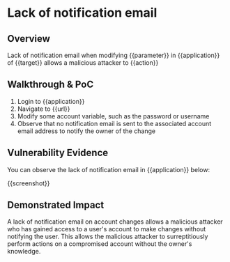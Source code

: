 # Lack of notification email
## Overview
<!--
Provide a 1-2 sentence description - see http://cveproject.github.io/docs/content/key-details-phrasing.pdf for tips

This format is a good guide:
[VULNTYPE] in [COMPONENT] in [APPLICATION] allows [ATTACKER] to [IMPACT] via [VECTOR]


-->
Lack of notification email when modifying {{parameter}} in {{application}} of {{target}} allows a malicious attacker to {{action}}

## Walkthrough & PoC
<!--
Provide a step-by-step walkthrough on how to access the vulnerable injection point, and how to exploit the vulnerability.
Adding a dot-pointed walkthrough with relevant screenshots will speed triage time and result in faster rewards!

Example:

1. Login to in-scope asset at <www.bugcrowd.com/login>
1. Browse to account page
1. Modify ID token to add single quote
1. View error which states 'SQL Syntax Error'
1. Replace ID value with `1' waitfor delay '00:00:10'; `
-->

1. Login to {{application}}
1. Navigate to {{url}}
1. Modify some account variable, such as the password or username
1. Observe that no notification email is sent to the associated account email address to notify the owner of the change


## Vulnerability Evidence
<!--
Your submission MUST include evidence of the vulnerability and not be theoretical in nature.

For a lack of notification email, please include a screenshot of some important account state variable being changed with no notification email sent to the account owner.
-->

You can observe the lack of notification email in {{application}} below:

{{screenshot}}
## Demonstrated Impact
<!--
Envision how the lack of notification email could be used by a malicious attacker. If a malicious action is possible, provide a full proof-of-concept here.
-->

A lack of notification email on account changes allows a malicious attacker who has gained access to a user's account to make changes without notifying the user. This allows the malicious attacker to surreptitiously perform actions on a compromised account without the owner's knowledge.
